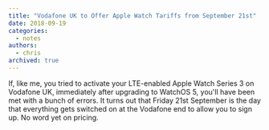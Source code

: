 ```yaml
---
title: "Vodafone UK to Offer Apple Watch Tariffs from September 21st"
date: 2018-09-19
categories:
  - notes
authors:
  - chris
archived: true
---
```


If, like me, you tried to activate your LTE-enabled Apple Watch Series 3 on Vodafone UK, immediately after upgrading to WatchOS 5, you'll have been met with a bunch of errors. It turns out that Friday 21st September is the day that everything gets switched on at the Vodafone end to allow you to sign up. No word yet on pricing.
